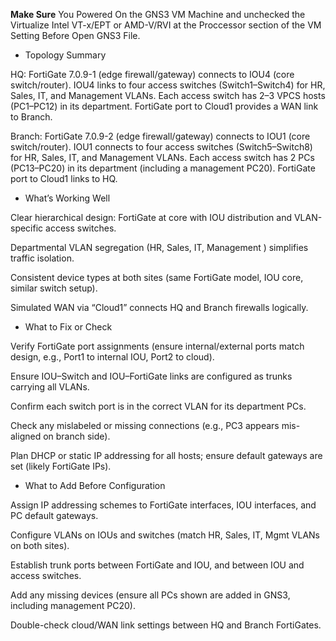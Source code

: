**Make Sure** 
 You Powered On the GNS3 VM Machine and unchecked the Virtualize Intel VT-x/EPT or AMD-V/RVI at the Proccessor section of the VM Setting Before Open GNS3 File.


- Topology Summary

HQ: FortiGate 7.0.9-1 (edge firewall/gateway) connects to IOU4 (core switch/router). IOU4 links to four access switches (Switch1–Switch4) for HR, Sales, IT, and Management VLANs. Each access switch has 2–3 VPCS hosts (PC1–PC12) in its department. FortiGate port to Cloud1 provides a WAN link to Branch.

Branch: FortiGate 7.0.9-2 (edge firewall/gateway) connects to IOU1 (core switch/router). IOU1 connects to four access switches (Switch5–Switch8) for HR, Sales, IT, and Management VLANs. Each access switch has 2 PCs (PC13–PC20) in its department (including a management PC20). FortiGate port to Cloud1 links to HQ.

- What’s Working Well

Clear hierarchical design: FortiGate at core with IOU distribution and VLAN-specific access switches.

Departmental VLAN segregation (HR, Sales, IT, Management ) simplifies traffic isolation.

Consistent device types at both sites (same FortiGate model, IOU core, similar switch setup).

Simulated WAN via “Cloud1” connects HQ and Branch firewalls logically.

- What to Fix or Check

Verify FortiGate port assignments (ensure internal/external ports match design, e.g., Port1 to internal IOU, Port2 to cloud).

Ensure IOU–Switch and IOU–FortiGate links are configured as trunks carrying all VLANs.

Confirm each switch port is in the correct VLAN for its department PCs.

Check any mislabeled or missing connections (e.g., PC3 appears mis-aligned on branch side).

Plan DHCP or static IP addressing for all hosts; ensure default gateways are set (likely FortiGate IPs).

- What to Add Before Configuration

Assign IP addressing schemes to FortiGate interfaces, IOU interfaces, and PC default gateways.

Configure VLANs on IOUs and switches (match HR, Sales, IT, Mgmt VLANs on both sites).

Establish trunk ports between FortiGate and IOU, and between IOU and access switches.

Add any missing devices (ensure all PCs shown are added in GNS3, including management PC20).

Double-check cloud/WAN link settings between HQ and Branch FortiGates.
